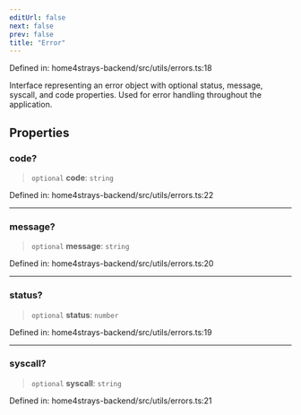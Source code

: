```yaml
---
editUrl: false
next: false
prev: false
title: "Error"
---
```


Defined in: home4strays-backend/src/utils/errors.ts:18

Interface representing an error object with optional status, message, syscall, and code properties.
Used for error handling throughout the application.

## Properties

### code?

> `optional` **code**: `string`

Defined in: home4strays-backend/src/utils/errors.ts:22

***

### message?

> `optional` **message**: `string`

Defined in: home4strays-backend/src/utils/errors.ts:20

***

### status?

> `optional` **status**: `number`

Defined in: home4strays-backend/src/utils/errors.ts:19

***

### syscall?

> `optional` **syscall**: `string`

Defined in: home4strays-backend/src/utils/errors.ts:21
